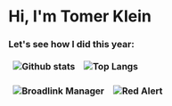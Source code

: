 <style>
td, th {
   border: none!important;
}
</style>


<p align="left">
  <h1 align="left">Hi, I'm Tomer Klein
  
  </h1>
</p>

### Let's see how I did this year:
![Github stats](https://github-readme-stats.vercel.app/api?username=t0mer&show_icons=true&theme=blueberry&count_private=true)|![Top Langs](https://github-readme-stats.vercel.app/api/top-langs/?username=t0mer&show_icons=true&theme=blueberry&count_private=true&langs_count=8&layout=compact)
 ------------- | ------------- 


![Broadlink Manager](https://github-readme-stats.vercel.app/api/pin/?username=t0mer&repo=broadlinkmanager-docker&theme=blueberry)|![Red Alert](https://github-readme-stats.vercel.app/api/pin/?username=t0mer&repo=redalert&theme=blueberry)|
 ------------- | ------------- 



